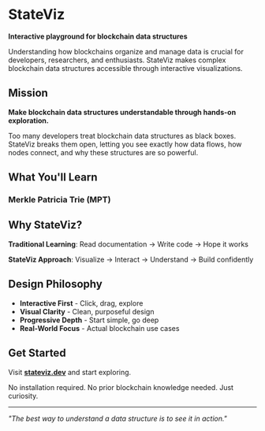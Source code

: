 # StateViz

**Interactive playground for blockchain data structures**

Understanding how blockchains organize and manage data is crucial for developers, researchers, and enthusiasts. StateViz makes complex blockchain data structures accessible through interactive visualizations.

## Mission

**Make blockchain data structures understandable through hands-on exploration.**

Too many developers treat blockchain data structures as black boxes. StateViz breaks them open, letting you see exactly how data flows, how nodes connect, and why these structures are so powerful.

## What You'll Learn

### Merkle Patricia Trie (MPT)


## Why StateViz?

**Traditional Learning**: Read documentation → Write code → Hope it works

**StateViz Approach**: Visualize → Interact → Understand → Build confidently

## Design Philosophy

- **Interactive First** - Click, drag, explore
- **Visual Clarity** - Clean, purposeful design
- **Progressive Depth** - Start simple, go deep
- **Real-World Focus** - Actual blockchain use cases

## Get Started

Visit **[stateviz.dev](https://stateviz.dev)** and start exploring.

No installation required. No prior blockchain knowledge needed. Just curiosity.

---

*"The best way to understand a data structure is to see it in action."*